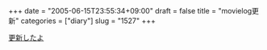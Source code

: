 +++
date = "2005-06-15T23:55:34+09:00"
draft = false
title = "movielog更新"
categories = ["diary"]
slug = "1527"
+++

<a href="http://hbkr.jp/mlog.html">更新したよ</a>
